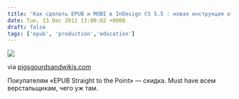 ```yaml
---
title: 'Как сделать EPUB и MOBI в InDesign CS 5.5 : новая инструкция от Лиз Кастро'
date: Tue, 13 Dec 2011 13:00:02 +0000
draft: false
tags: ['epub', 'production','education']
---
```


![](http://farm8.staticflickr.com/7158/6483854561_51af0c4cbc.jpg)

via [pigsgourdsandwikis.com](http://www.pigsgourdsandwikis.com/2011/12/from-indesign-cs-55-to-epub-and-kindle.html)

Покупателям «EPUB Straight to the Point» — скидка. Must have всем верстальщикам, чего уж там.